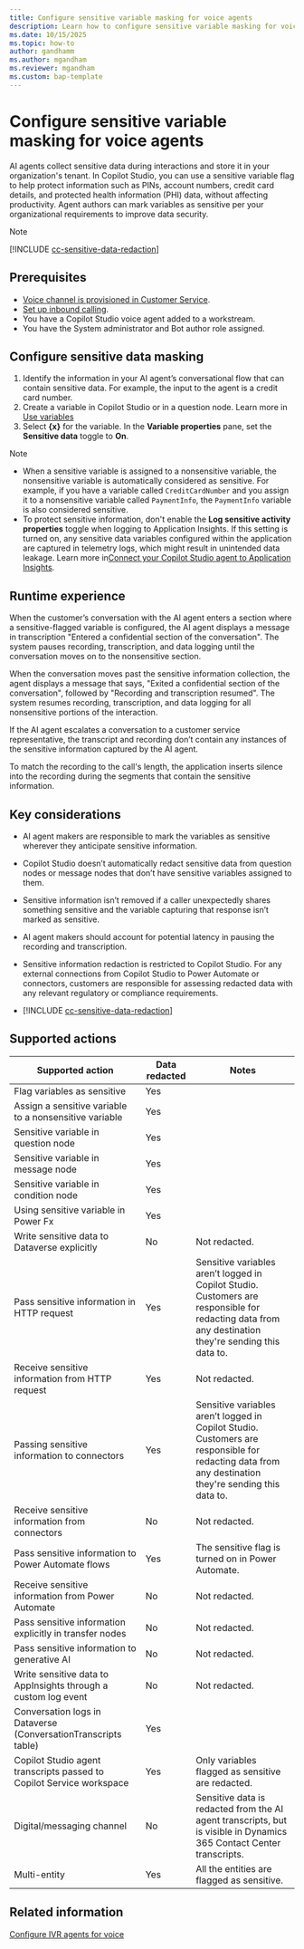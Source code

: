 ```yaml
---
title: Configure sensitive variable masking for voice agents
description: Learn how to configure sensitive variable masking for voice agents in Dynamics 365 Contact Center.
ms.date: 10/15/2025
ms.topic: how-to
author: gandhamm
ms.author: mgandham
ms.reviewer: mgandham
ms.custom: bap-template
---
```


# Configure sensitive variable masking for voice agents

AI agents collect sensitive data during interactions and store it in your organization's tenant. In Copilot Studio, you can use a sensitive variable flag to help protect information such as PINs, account numbers, credit card details, and protected health information (PHI) data, without affecting productivity. Agent authors can mark variables as sensitive per your organizational requirements to improve data security.

  > [!NOTE]
  > [!INCLUDE [cc-sensitive-data-redaction](../includes/cc-sensitive-data-redaction.md)]

## Prerequisites

- [Voice channel is provisioned in Customer Service](/dynamics365/customer-service/administer/voice-channel-install).
- [Set up inbound calling](/dynamics365/customer-service/administer/voice-channel-inbound-calling).
- You have a Copilot Studio voice agent added to a workstream.
- You have the System administrator and Bot author role assigned.

## Configure sensitive data masking

1. Identify the information in your AI agent’s conversational flow that can contain sensitive data. For example, the input to the agent is a credit card number.
2. Create a variable in Copilot Studio or in a question node. Learn more in [Use variables](/microsoft-copilot-studio/authoring-variables-bot?tabs=webApp#use-global-variables)
3. Select **{x}** for the variable. In the **Variable properties** pane, set the **Sensitive data** toggle to **On**.

> [!NOTE]
> - When a sensitive variable is assigned to a nonsensitive variable, the nonsensitive variable is automatically considered as sensitive. For example, if you have a variable called `CreditCardNumber` and you assign it to a nonsensitive variable called `PaymentInfo`, the `PaymentInfo` variable is also considered sensitive.
> - To protect sensitive information, don't enable the **Log sensitive activity properties** toggle when logging to Application Insights. If this setting is turned on, any sensitive data variables configured within the application are captured in telemetry logs, which might result in unintended data leakage. Learn more in[Connect your Copilot Studio agent to Application Insights](/microsoft-copilot-studio/advanced-bot-framework-composer-capture-telemetry).

## Runtime experience

When the customer’s conversation with the AI agent enters a section where a sensitive-flagged variable is configured, the AI agent displays a message in transcription "Entered a confidential section of the conversation". The system pauses recording, transcription, and data logging until the conversation moves on to the nonsensitive section.

When the conversation moves past the sensitive information collection, the agent displays a message that says, "Exited a confidential section of the conversation", followed by "Recording and transcription resumed". The system resumes recording, transcription, and data logging for all nonsensitive portions of the interaction.

If the AI agent escalates a conversation to a customer service representative, the transcript and recording don’t contain any instances of the sensitive information captured by the AI agent.

To match the recording to the call's length, the application inserts silence into the recording during the segments that contain the sensitive information.

## Key considerations

- AI agent makers are responsible to mark the variables as sensitive wherever they anticipate sensitive information.

- Copilot Studio doesn’t automatically redact sensitive data from question nodes or message nodes that don’t have sensitive variables assigned to them.

- Sensitive information isn’t removed if a caller unexpectedly shares something sensitive and the variable capturing that response isn’t marked as sensitive.

- AI agent makers should account for potential latency in pausing the recording and transcription.

- Sensitive information redaction is restricted to Copilot Studio. For any external connections from Copilot Studio to Power Automate or connectors, customers are responsible for assessing redacted data with any relevant regulatory or compliance requirements.

- [!INCLUDE [cc-sensitive-data-redaction](../includes/cc-sensitive-data-redaction.md)]

## Supported actions

| **Supported action**                                           | **Data redacted** | **Notes**                                                                                                                                             |
|-----------------------------------------------------------------|--------------------|--------------------------------------------------------------------------------------------------------------------------------------------------------|
| Flag variables as sensitive                                     | Yes                |                                                                                                                                                        |
| Assign a sensitive variable to a nonsensitive variable          | Yes                |                                                                                                                                                        |
| Sensitive variable in question node                             | Yes                |                                                                                                                                                        |
| Sensitive variable in message node                              | Yes                |                                                                                                                                                        |
| Sensitive variable in condition node                            | Yes                |                                                                                                                                                        |
| Using sensitive variable in Power Fx                            | Yes                |                                                                                                                                                        |
| Write sensitive data to Dataverse explicitly                    | No                 | Not redacted.                                                                                                                                           |
| Pass sensitive information in HTTP request                      | Yes                | Sensitive variables aren’t logged in Copilot Studio. Customers are responsible for redacting data from any destination they're sending this data to.  |
| Receive sensitive information from HTTP request                 | Yes                | Not redacted.                                                                                                                                           |
| Passing sensitive information to connectors                     | Yes                | Sensitive variables aren’t logged in Copilot Studio. Customers are responsible for redacting data from any destination they're sending this data to.  |
| Receive sensitive information from connectors                   | No                 | Not redacted.                                                                                                                                           |
| Pass sensitive information to Power Automate flows              | Yes                | The sensitive flag is turned on in Power Automate.                                                                                                    |
| Receive sensitive information from Power Automate               | No                 | Not redacted.                                                                                                                                          |
| Pass sensitive information explicitly in transfer nodes        | No                 | Not redacted.                                                                                                                                          |
| Pass sensitive information to generative AI                            | No                 | Not redacted.                                                                                                                                           |
| Write sensitive data to AppInsights through a custom log event      | No                 | Not redacted.                                                                                                                                           |
| Conversation logs in Dataverse (ConversationTranscripts table)  | Yes                |                                                                                                                                                        |
| Copilot Studio agent transcripts passed to Copilot Service workspace                  | Yes                | Only variables flagged as sensitive are redacted.                                                                                                       |
| Digital/messaging channel                                       | No                 | Sensitive data is redacted from the AI agent transcripts, but is visible in Dynamics 365 Contact Center transcripts.                             |
| Multi-entity                                                    | Yes                | All the entities are flagged as sensitive.                                                                                                             |

## Related information

[Configure IVR agents for voice](/dynamics365/customer-service/administer/voice-channel-pva-bots)  
